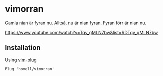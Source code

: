 # vimorran

Gamla nian är fyran nu. Alltså, nu är nian fyran. Fyran förr är nian nu.

https://www.youtube.com/watch?v=Tqv_gMLN7bw&list=RDTqv_gMLN7bw

## Installation

Using [vim-plug](https://github.com/junegunn/vim-plug)
```vim
Plug 'hoxell/vimorran'
```
